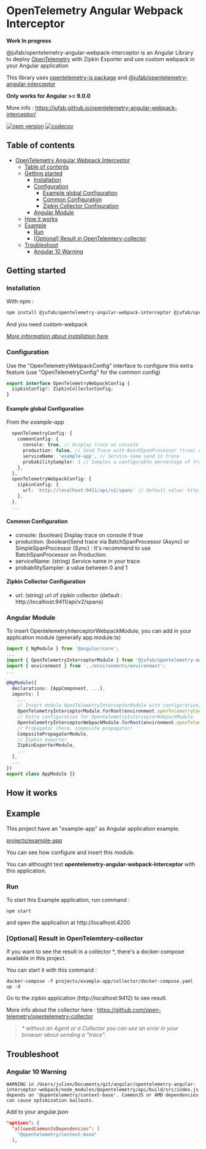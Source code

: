 # OpenTelemetry Angular Webpack Interceptor

**Work In progress**

@jufab/opentelemetry-angular-webpack-interceptor is an Angular Library to deploy [OpenTelemetry](https://opentelemetry.io/) with Zipkin Exporter and use custom webpack in your Angular application

This library uses [opentelemetry-js package](https://github.com/open-telemetry/opentelemetry-js) and [@jufab/opentelemetry-angular-interceptor](https://github.com/jufab/opentelemetry-angular-interceptor)

**Only works for Angular >= 9.0.0**

More info : https://jufab.github.io/opentelemetry-angular-webpack-interceptor/

[![npm version](https://badge.fury.io/js/%40jufab%2Fopentelemetry-angular-interceptor.svg)](https://badge.fury.io/js/%40jufab%2Fopentelemetry-angular-interceptor)
[![codecov](https://codecov.io/gh/jufab/opentelemetry-angular-webpack-interceptor/branch/master/graph/badge.svg)](https://codecov.io/gh/jufab/opentelemetry-angular-webpack-interceptor)

## Table of contents

- [OpenTelemetry Angular Webpack Interceptor](#opentelemetry-angular-webpack-interceptor)
  - [Table of contents](#table-of-contents)
  - [Getting started](#getting-started)
    - [Installation](#installation)
    - [Configuration](#configuration)
      - [Example global Configuration](#example-global-configuration)
      - [Common Configuration](#common-configuration)
      - [Zipkin Collector Configuration](#zipkin-collector-configuration)
    - [Angular Module](#angular-module)
  - [How it works](#how-it-works)
  - [Example](#example)
    - [Run](#run)
    - [[Optional] Result in OpenTelemtery-collector](#optional-result-in-opentelemtery-collector)
  - [Troubleshoot](#troubleshoot)
    - [Angular 10 Warning](#angular-10-warning)

## Getting started

### Installation

With npm :

```bash
npm install @jufab/opentelemetry-angular-webpack-interceptor @jufab/opentelemetry-angular-interceptor @opentelemetry/web @opentelemetry/exporter-collector @opentelemetry/exporter-zipkin
```

And you need custom-webpack 

_[More information about installation here](https://www.npmjs.com/package/@angular-builders/custom-webpack)_

### Configuration

Use the "OpenTelemetryWebpackConfig" interface to configure this extra feature (use "OpenTelemetryConfig" for the common config)

```typescript
export interface OpenTelemetryWebpackConfig {
  zipkinConfig?: ZipkinCollectorConfig;
}
```

#### Example global Configuration

_From the example-app_

```typescript
  openTelemetryConfig: {
    commonConfig: {
      console: true, // Display trace on console
      production: false, // Send Trace with BatchSpanProcessor (true) or SimpleSpanProcessor (false)
      serviceName: 'example-app', // Service name send in trace
      probabilitySampler: 1 // Samples a configurable percentage of traces, value between 0 to 1
    },
  },
  openTelemetryWebpackConfig: {
    zipkinConfig: {
      url: 'http://localhost:9411/api/v2/spans' // Default value: http://localhost:9411/api/v2/spans
    },
  },
  ...
```

#### Common Configuration
 
 * console: (boolean) Display trace on console if true
 * production: (boolean)Send trace via BatchSpanProcessor (Async) or SimpleSpanProcessor (Sync) : It's recommend to use BatchSpanProcessor on Production.
 * serviceName: (string) Service name in your trace
 * probabilitySampler: a value between 0 and 1 

#### Zipkin Collector Configuration

* url: (string) url of zipkin collector (default : http://localhost:9411/api/v2/spans)

### Angular Module

To insert OpentelemetryInterceptorWebpackModule, you can add in your application module (generally app.module.ts)

```typescript
import { NgModule } from '@angular/core';
...
import { OpenTelemetryInterceptorModule } from '@jufab/opentelemetry-angular-interceptor';
import { environment } from '../environments/environment';
...

@NgModule({
  declarations: [AppComponent, ...],
  imports: [
    ...
    // Insert module OpenTelemetryInterceptorModule with configuration, HttpClientModule is used for interceptor
    OpenTelemetryInterceptorModule.forRoot(environment.openTelemetryConfig),
    // Extra configuration for OpentelemetryInterceptorWebpackModule
    OpentelemetryInterceptorWebpackModule.forRoot(environment.openTelemetryWebpackConfig),
    // Propagator (here, composite propagator)
    CompositePropagatorModule,
    // Zipkin exporter
    ZipkinExporterModule,
    ...
  ],
  ...
})
export class AppModule {}
```

## How it works



## Example

This project have an "example-app" as Angular application example.

[projects/example-app](https://github.com/jufab/opentelemetry-angular-webpack-interceptor/tree/master/projects/example-app)

You can see how configure and insert this module.

You can althought test __opentelemetry-angular-webpack-interceptor__ with this application.

### Run


To start this Example application, run command :

```
npm start
```

and open the application at http://localhost:4200

### [Optional] Result in OpenTelemtery-collector

If you want to see the result in a collector *, there's a docker-compose available in this project.

You can start it with this command :

```
docker-compose -f projects/example-app/collector/docker-compose.yaml up -d
```

Go to the zipkin application (http://localhost:9412) to see result.

More info about the collector here : https://github.com/open-telemetry/opentelemetry-collector

> _* without an Agent or a Collector you can see an error in your browser about sending a "trace"._


## Troubleshoot

### Angular 10 Warning

```shell
WARNING in /Users/julien/Documents/git/angular/opentelemetry-angular-interceptor-webpack/node_modules/@opentelemetry/api/build/src/index.js depends on '@opentelemetry/context-base'. CommonJS or AMD dependencies can cause optimization bailouts.
```

Add to your angular.json

```json
"options": {
  "allowedCommonJsDependencies": [
    "@opentelemetry/context-base"
  ],
```


